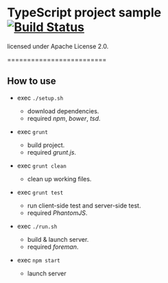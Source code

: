 # TypeScript project sample [![Build Status](https://travis-ci.org/vvakame/typescript-project-sample.png?branch=master)](https://travis-ci.org/vvakame/typescript-project-sample) 

licensed under Apache License 2.0.

=========================

## How to use

* exec `./setup.sh`
	* download dependencies.
	* required *npm*, *bower*, *tsd*.

* exec `grunt`
	* build project.
	* required *grunt.js*.
* exec `grunt clean`
	* clean up working files.
* exec `grunt test`
	* run client-side test and server-side test.
	* required *PhantomJS*.

* exec `./run.sh`
	* build & launch server.
	* required *foreman*.
* exec `npm start`
	* launch server
